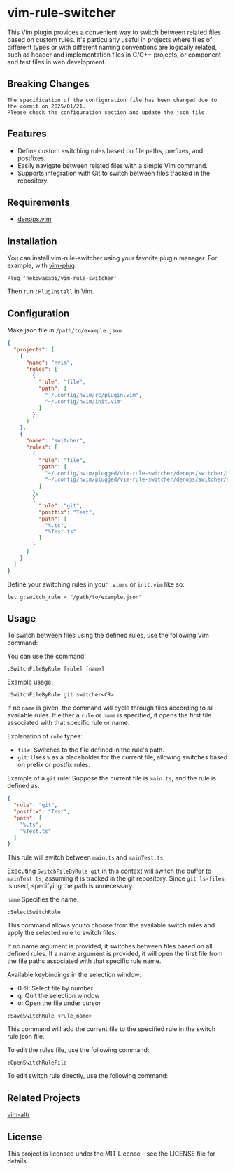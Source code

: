 # vim-rule-switcher

This Vim plugin provides a convenient way to switch between related files based
on custom rules. It's particularly useful in projects where files of different
types or with different naming conventions are logically related, such as header
and implementation files in C/C++ projects, or component and test files in web
development.

## Breaking Changes
```
The specification of the configuration file has been changed due to the commit on 2025/01/21.
Please check the configuration section and update the json file.
```

## Features

- Define custom switching rules based on file paths, prefixes, and postfixes.
- Easily navigate between related files with a simple Vim command.
- Supports integration with Git to switch between files tracked in the
  repository.

## Requirements

- [denops.vim](https://github.com/vim-denops/denops.vim)

## Installation

You can install vim-rule-switcher using your favorite plugin manager. For
example, with [vim-plug](https://github.com/junegunn/vim-plug):

```vim
Plug 'nekowasabi/vim-rule-switcher'
```

Then run `:PlugInstall` in Vim.

## Configuration

Make json file in `/path/to/example.json`.

```json
{
  "projects": [
    {
      "name": "nvim",
      "rules": [
        {
          "rule": "file",
          "path": [
            "~/.config/nvim/rc/plugin.vim",
            "~/.config/nvim/init.vim"
          ]
        }
      ]
    },
    {
      "name": "switcher",
      "rules": [
        {
          "rule": "file",
          "path": [
            "~/.config/nvim/plugged/vim-rule-switcher/denops/switcher/main.ts",
            "~/.config/nvim/plugged/vim-rule-switcher/denops/switcher/switcher.ts"
          ]
        },
        { 
          "rule": "git",
          "postfix": "Test",
          "path": [
            "%.ts",
            "%Test.ts"
          ]
        }
      ]
    }
  ]
}
```

Define your switching rules in your `.vimrc` or `init.vim` like so:

```vim
let g:switch_rule = "/path/to/example.json"
```

## Usage

To switch between files using the defined rules, use the following Vim command:

You can use the command:

```vim
:SwitchFileByRule [rule] [name]
```

Example usage: 
```
:SwitchFileByRule git switcher<CR>
```

If no `name` is given, the command will cycle through files according to all available rules. If either a `rule` or `name` is specified, it opens the first file associated with that specific rule or name.

Explanation of `rule` types:

- `file`: Switches to the file defined in the rule's path.
- `git`: Uses `%` as a placeholder for the current file, allowing switches based on prefix or postfix rules.

Example of a `git` rule:
Suppose the current file is `main.ts`, and the rule is defined as:

```json
{
  "rule": "git",
  "postfix": "Test",
  "path": [
    "%.ts",
    "%Test.ts"
  ]
}
```

This rule will switch between `main.ts` and `mainTest.ts`.

Executing `SwitchFileByRule git` in this context will switch the buffer to `mainTest.ts`, assuming it is tracked in the git repository. Since `git ls-files` is used, specifying the path is unnecessary.

`name`
Specifies the name.

```vim
:SelectSwitchRule
```
This command allows you to choose from the available switch rules and apply the
selected rule to switch files.

If no name argument is provided, it switches between files based on all defined rules.
If a name argument is provided, it will open the first file from the file paths
associated with that specific rule name.

Available keybindings in the selection window:
- 0-9: Select file by number
- q: Quit the selection window  
- o: Open the file under cursor

```vim
:SaveSwitchRule <rule_name>
```

This command will add the current file to the specified rule in the switch rule
json file.

To edit the rules file, use the following command:

```vim
:OpenSwitchRuleFile
```

To edit switch rule directly, use the following command:


## Related Projects

[vim-altr](https://github.com/kana/vim-altr)

## License

This project is licensed under the MIT License - see the LICENSE file for
details.
